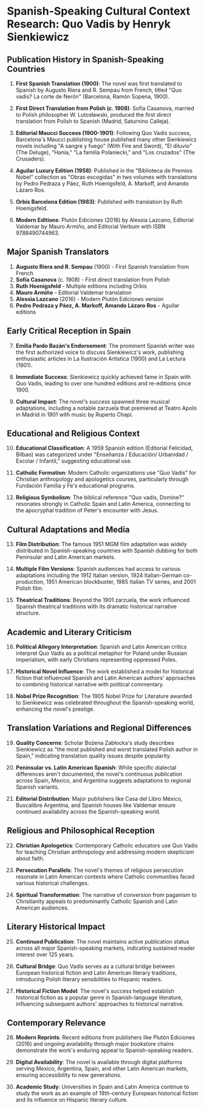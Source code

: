 # Spanish-Speaking Cultural Context Research: Quo Vadis by Henryk Sienkiewicz

## Publication History in Spanish-Speaking Countries

1. **First Spanish Translation (1900)**: The novel was first translated to Spanish by Augusto Riera and R. Sempau from French, titled "Quo vadis? La corte de Nerón" (Barcelona, Ramón Sopena, 1900).

2. **First Direct Translation from Polish (c. 1908)**: Sofía Casanova, married to Polish philosopher W. Lutosławski, produced the first direct translation from Polish to Spanish (Madrid, Saturnino Calleja).

3. **Editorial Maucci Success (1900-1901)**: Following Quo Vadis success, Barcelona's Maucci publishing house published many other Sienkiewicz novels including "A sangre y fuego" (With Fire and Sword), "El diluvio" (The Deluge), "Hania," "La familia Polaniecki," and "Los cruzados" (The Crusaders).

4. **Aguilar Luxury Edition (1958)**: Published in the "Biblioteca de Premios Nobel" collection as "Obras escogidas" in two volumes with translations by Pedro Pedraza y Páez, Ruth Hoenigsfeld, A. Markoff, and Amando Lázaro Ros.

5. **Orbis Barcelona Edition (1983)**: Published with translation by Ruth Hoenigsfeld.

6. **Modern Editions**: Plutón Ediciones (2016) by Alessia Lazcano, Editorial Valdemar by Mauro Armiño, and Editorial Verbum with ISBN 9788490744963.

## Major Spanish Translators

1. **Augusto Riera and R. Sempau** (1900) - First Spanish translation from French
2. **Sofía Casanova** (c. 1908) - First direct translation from Polish
3. **Ruth Hoenigsfeld** - Multiple editions including Orbis
4. **Mauro Armiño** - Editorial Valdemar translation
5. **Alessia Lazcano** (2016) - Modern Plutón Ediciones version
6. **Pedro Pedraza y Páez, A. Markoff, Amando Lázaro Ros** - Aguilar editions

## Early Critical Reception in Spain

7. **Emilia Pardo Bazán's Endorsement**: The prominent Spanish writer was the first authorized voice to discuss Sienkiewicz's work, publishing enthusiastic articles in La Ilustración Artística (1900) and La Lectura (1901).

8. **Immediate Success**: Sienkiewicz quickly achieved fame in Spain with Quo Vadis, leading to over one hundred editions and re-editions since 1900.

9. **Cultural Impact**: The novel's success spawned three musical adaptations, including a notable zarzuela that premiered at Teatro Apolo in Madrid in 1901 with music by Ruperto Chapí.

## Educational and Religious Context

10. **Educational Classification**: A 1959 Spanish edition (Editorial Felicidad, Bilbao) was categorized under "Enseñanza / Educación/ Urbanidad / Escolar / Infantil," suggesting educational use.

11. **Catholic Formation**: Modern Catholic organizations use "Quo Vadis" for Christian anthropology and apologetics courses, particularly through Fundación Familia y Fe's educational programs.

12. **Religious Symbolism**: The biblical reference "Quo vadis, Domine?" resonates strongly in Catholic Spain and Latin America, connecting to the apocryphal tradition of Peter's encounter with Jesus.

## Cultural Adaptations and Media

13. **Film Distribution**: The famous 1951 MGM film adaptation was widely distributed in Spanish-speaking countries with Spanish dubbing for both Peninsular and Latin American markets.

14. **Multiple Film Versions**: Spanish audiences had access to various adaptations including the 1912 Italian version, 1924 Italian-German co-production, 1951 American blockbuster, 1985 Italian TV series, and 2001 Polish film.

15. **Theatrical Traditions**: Beyond the 1901 zarzuela, the work influenced Spanish theatrical traditions with its dramatic historical narrative structure.

## Academic and Literary Criticism

16. **Political Allegory Interpretation**: Spanish and Latin American critics interpret Quo Vadis as a political metaphor for Poland under Russian imperialism, with early Christians representing oppressed Poles.

17. **Historical Novel Influence**: The work established a model for historical fiction that influenced Spanish and Latin American authors' approaches to combining historical narrative with political commentary.

18. **Nobel Prize Recognition**: The 1905 Nobel Prize for Literature awarded to Sienkiewicz was celebrated throughout the Spanish-speaking world, enhancing the novel's prestige.

## Translation Variations and Regional Differences

19. **Quality Concerns**: Scholar Bożena Zabłocka's study describes Sienkiewicz as "the most published and worst translated Polish author in Spain," indicating translation quality issues despite popularity.

20. **Peninsular vs. Latin American Spanish**: While specific dialectal differences aren't documented, the novel's continuous publication across Spain, Mexico, and Argentina suggests adaptations to regional Spanish variants.

21. **Editorial Distribution**: Major publishers like Casa del Libro México, Buscalibre Argentina, and Spanish houses like Valdemar ensure continued availability across the Spanish-speaking world.

## Religious and Philosophical Reception

22. **Christian Apologetics**: Contemporary Catholic educators use Quo Vadis for teaching Christian anthropology and addressing modern skepticism about faith.

23. **Persecution Parallels**: The novel's themes of religious persecution resonate in Latin American contexts where Catholic communities faced various historical challenges.

24. **Spiritual Transformation**: The narrative of conversion from paganism to Christianity appeals to predominantly Catholic Spanish and Latin American audiences.

## Literary Historical Impact

25. **Continued Publication**: The novel maintains active publication status across all major Spanish-speaking markets, indicating sustained reader interest over 125 years.

26. **Cultural Bridge**: Quo Vadis serves as a cultural bridge between European historical fiction and Latin American literary traditions, introducing Polish literary sensibilities to Hispanic readers.

27. **Historical Fiction Model**: The novel's success helped establish historical fiction as a popular genre in Spanish-language literature, influencing subsequent authors' approaches to historical narrative.

## Contemporary Relevance

28. **Modern Reprints**: Recent editions from publishers like Plutón Ediciones (2016) and ongoing availability through major bookstore chains demonstrate the work's enduring appeal to Spanish-speaking readers.

29. **Digital Availability**: The novel is available through digital platforms serving Mexico, Argentina, Spain, and other Latin American markets, ensuring accessibility to new generations.

30. **Academic Study**: Universities in Spain and Latin America continue to study the work as an example of 19th-century European historical fiction and its influence on Hispanic literary culture.